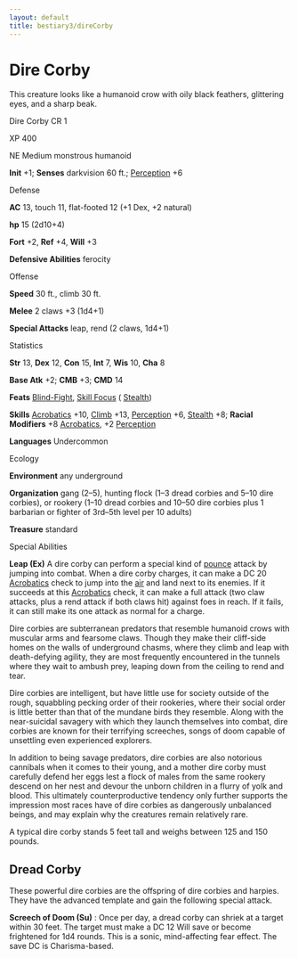 ```yaml
---
layout: default
title: bestiary3/direCorby
---
```

# Dire Corby

This creature looks like a humanoid crow with oily black feathers, glittering eyes, and a sharp beak.

Dire Corby CR 1

XP 400

NE Medium monstrous humanoid

**Init** +1; **Senses** darkvision 60 ft.; [Perception](skill_dir/perception#_perception) +6

Defense

**AC** 13, touch 11, flat-footed 12 (+1 Dex, +2 natural)

**hp** 15 (2d10+4)

**Fort** +2, **Ref** +4, **Will** +3

**Defensive Abilities** ferocity

Offense

**Speed** 30 ft., climb 30 ft.

**Melee** 2 claws +3 (1d4+1)

**Special Attacks** leap, rend (2 claws, 1d4+1)

Statistics

**Str** 13, **Dex** 12, **Con** 15, **Int** 7, **Wis** 10, **Cha** 8

**Base Atk** +2; **CMB** +3; **CMD** 14

**Feats** [Blind-Fight](feats#_blind-fight), [Skill Focus](feats#_skill-focus) ( [Stealth](skills/stealth#_stealth))

**Skills** [Acrobatics](skill_dir/acrobatics#_acrobatics) +10, [Climb](skills/climb#_climb) +13, [Perception](skill_dir/perception#_perception) +6, [Stealth](skills/stealth#_stealth) +8; **Racial Modifiers** +8 [Acrobatics](skill_dir/acrobatics#_acrobatics), +2 [Perception](skills/perception#_perception)

**Languages** Undercommon

Ecology

**Environment** any underground

**Organization** gang (2–5), hunting flock (1–3 dread corbies and 5–10 dire corbies), or rookery (1–10 dread corbies and 10–50 dire corbies plus 1 barbarian or fighter of 3rd–5th level per 10 adults)

**Treasure** standard

Special Abilities

**Leap (Ex)** A dire corby can perform a special kind of [pounce](monster_dir/universalMonsterRules#_pounce) attack by jumping into combat. When a dire corby charges, it can make a DC 20 [Acrobatics](skills/acrobatics#_acrobatics) check to jump into the [air](monster_dir/creatureTypes#_air-subtype) and land next to its enemies. If it succeeds at this [Acrobatics](skills/acrobatics#_acrobatics) check, it can make a full attack (two claw attacks, plus a rend attack if both claws hit) against foes in reach. If it fails, it can still make its one attack as normal for a charge.

Dire corbies are subterranean predators that resemble humanoid crows with muscular arms and fearsome claws. Though they make their cliff-side homes on the walls of underground chasms, where they climb and leap with death-defying agility, they are most frequently encountered in the tunnels where they wait to ambush prey, leaping down from the ceiling to rend and tear.

Dire corbies are intelligent, but have little use for society outside of the rough, squabbling pecking order of their rookeries, where their social order is little better than that of the mundane birds they resemble. Along with the near-suicidal savagery with which they launch themselves into combat, dire corbies are known for their terrifying screeches, songs of doom capable of unsettling even experienced explorers.

In addition to being savage predators, dire corbies are also notorious cannibals when it comes to their young, and a mother dire corby must carefully defend her eggs lest a flock of males from the same rookery descend on her nest and devour the unborn children in a flurry of yolk and blood. This ultimately counterproductive tendency only further supports the impression most races have of dire corbies as dangerously unbalanced beings, and may explain why the creatures remain relatively rare.

A typical dire corby stands 5 feet tall and weighs between 125 and 150 pounds.

## Dread Corby

These powerful dire corbies are the offspring of dire corbies and harpies. They have the advanced template and gain the following special attack.

**Screech of Doom (Su)** : Once per day, a dread corby can shriek at a target within 30 feet. The target must make a DC 12 Will save or become frightened for 1d4 rounds. This is a sonic, mind-affecting fear effect. The save DC is Charisma-based.

